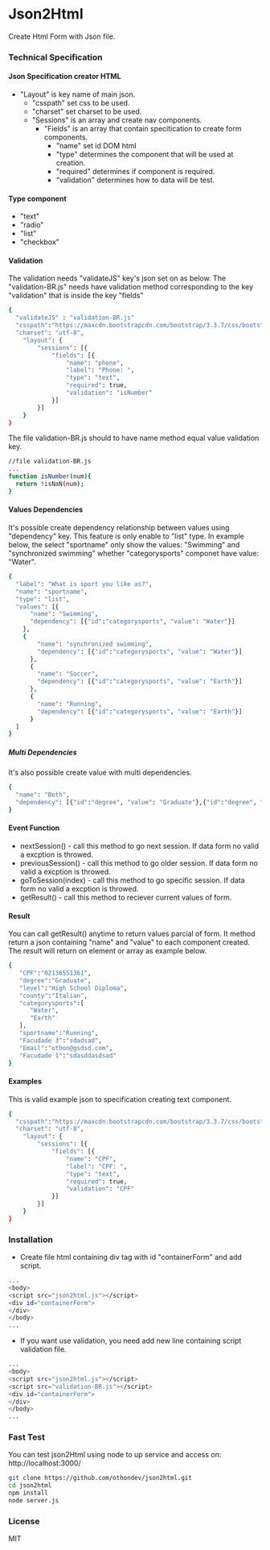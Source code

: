 # Json2Html
Create Html Form with Json file.
### Technical Specification

#### Json Specification creator HTML

- "Layout" is key name of main json.
  - "csspath" set css to be used.
  - "charset" set charset to be used.
  - "Sessions" is an array and create nav components.
    - "Fields" is an array that contain specitication to create form components.
      - "name" set id DOM html
      - "type" determines the component that will be used at creation.
      - "required" determines if component is required.
      - "validation" determines how to data will be test.

#### Type component

- "text"
- "radio"
- "list"
- "checkbox"

#### Validation

The validation needs "validateJS" key's json set on as below. The "validation-BR.js" needs have validation method corresponding to the key "validation" that is inside the key "fields"

```sh
{
  "validateJS" : "validation-BR.js"
  "csspath":"https://maxcdn.bootstrapcdn.com/bootstrap/3.3.7/css/bootstrap.min.css",
  "charset": "utf-8",
	"layout": {
		"sessions": [{
			"fields": [{
				"name": "phone",
				"label": "Phone: ",
				"type": "text",
				"required": true,
				"validation": "isNumber"
			}]
		}]
	}
}
```

The file validation-BR.js should to have name method equal value validation key.
```sh
//file validation-BR.js
...
function isNumber(num){
  return !isNaN(num);
}
```

#### Values Dependencies

It's possible create dependency relationship between values using "dependency" key. This feature is only enable to "list" type. In example below, the select "sportname" only show the values: "Swimming" and "synchronized swimming" whether "categorysports" componet have value: "Water".
```sh
{
  "label": "What is sport you like as?",
  "name": "sportname",
  "type": "list",
  "values": [{
      "name": "Swimming",
      "dependency": [{"id":"categorysports", "value": "Water"}]
    },
    {
        "name": "synchronized swimming",
        "dependency": [{"id":"categorysports", "value": "Water"}]
      },
      {
        "name": "Soccer",
        "dependency": [{"id":"categorysports", "value": "Earth"}]
      },
      {
        "name": "Running",
        "dependency": [{"id":"categorysports", "value": "Earth"}]
      }
  ]
}
```
##### Multi Dependencies
It's also possible create value with multi dependencies.

```sh
{
  "name": "Both",
  "dependency": [{"id":"degree", "value": "Graduate"},{"id":"degree", "value": "Undergraduate"}]
}
```

#### Event Function
- nextSession() - call this method to go next session. If data form no valid a excption is throwed.
- previousSession() - call this method to go older session. If data form no valid a excption is throwed.
- goToSession(index) - call this method to go specific session. If data form no valid a excption is throwed.
- getResult() - call this method to reciever current values of form.

#### Result

You can call getResult() anytime to return values parcial of form. It method return a json containing "name" and "value" to each component created.
The result will return on element or array as example below.

```sh
{  
   "CPF":"02136551361",
   "degree":"Graduate",
   "level":"High School Diploma",
   "county":"Italian",
   "categorysports":[  
      "Water",
      "Earth"
   ],
   "sportname":"Running",
   "Facudade 3":"sdadsad",
   "Email":"othon@gsdsd.com",
   "Facudade 1":"sdasddasdsad"
}
```


#### Examples
This is valid example json to specification creating text component.
```sh
{
  "csspath":"https://maxcdn.bootstrapcdn.com/bootstrap/3.3.7/css/bootstrap.min.css",
  "charset": "utf-8",
	"layout": {
		"sessions": [{
			"fields": [{
				"name": "CPF",
				"label": "CPF: ",
				"type": "text",
				"required": true,
				"validation": "CPF"
			}]
		}]
	}
}
```

### Installation
- Create file html containing div tag with id "containerForm" and add script.

```sh
...
<body>
<script src="json2html.js"></script>
<div id="containerForm">
</div>
</body>
...
```
- If you want use validation, you need add new line containing script validation file.

```sh
...
<body>
<script src="json2html.js"></script>
<script src="validation-BR.js"></script>
<div id="containerForm">
</div>
</body>
...
```

### Fast Test

You can test json2Html using node to up service and access on: http://localhost:3000/

```sh
git clone https://github.com/othondev/json2html.git
cd json2html
npm install
node server.js
```
### License
MIT
